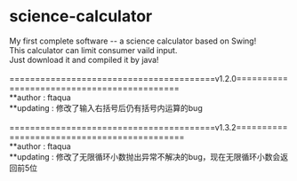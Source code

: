 # science-calculator
My first complete software -- a science calculator based on Swing!<br>
	This calculator can limit consumer vaild input.	<br>
Just download it and compiled it by java!<br>
<br>
========================================v1.2.0===========================================<br>
**author : ftaqua<br>
**updating : 修改了输入右括号后仍有括号内运算的bug
<br>
<br>
========================================v1.3.2============================================<br>
**author : ftaqua<br>
**updating : 修改了无限循环小数抛出异常不解决的bug，现在无限循环小数会返回前5位<br>
<br>
<br>
